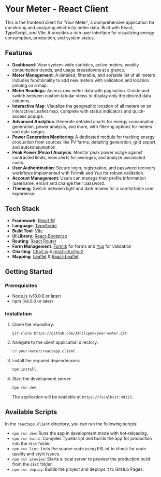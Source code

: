 # Your Meter - React Client

This is the frontend client for 'Your Meter', a comprehensive application for monitoring and analyzing electricity meter data. Built with React, TypeScript, and Vite, it provides a rich user interface for visualizing energy consumption, production, and system status.

## Features

-   **Dashboard**: View system-wide statistics, active meters, weekly consumption trends, and usage breakdowns at a glance.
-   **Meter Management**: A detailed, filterable, and sortable list of all meters. Includes functionality to add new meters with validation and location pinning on a map.
-   **Meter Readings**: Access raw meter data with pagination. Create and switch between custom tabular views to display only the desired data columns.
-   **Interactive Map**: Visualize the geographic location of all meters on an interactive Leaflet map, complete with status indicators and quick-access popups.
-   **Advanced Analytics**: Generate detailed charts for energy consumption, generation, power analysis, and more, with filtering options for meters and date ranges.
-   **Power Generation Monitoring**: A dedicated module for tracking energy production from sources like PV farms, detailing generation, grid export, and autokonsumption.
-   **Peak Power (Pmax) Analysis**: Monitor peak power usage against contracted limits, view alerts for overages, and analyze associated costs.
-   **User Authentication**: Secure login, registration, and password recovery workflows implemented with Formik and Yup for robust validation.
-   **Account Management**: Users can manage their profile information (username, email) and change their password.
-   **Theming**: Switch between light and dark modes for a comfortable user experience.

## Tech Stack

-   **Framework**: [React 19](https://react.dev/)
-   **Language**: [TypeScript](https://www.typescriptlang.org/)
-   **Build Tool**: [Vite](https://vitejs.dev/)
-   **UI Library**: [React-Bootstrap](https://react-bootstrap.netlify.app/)
-   **Routing**: [React Router](https://reactrouter.com/)
-   **Form Management**: [Formik](https://formik.org/) for forms and [Yup](https://github.com/jquense/yup) for validation
-   **Charting**: [Chart.js](https://www.chartjs.org/) & [react-chartjs-2](https://react-chartjs-2.js.org/)
-   **Mapping**: [Leaflet](https://leafletjs.com/) & [React-Leaflet](https://react-leaflet.js.org/)

## Getting Started

### Prerequisites

-   Node.js (v18.0.0 or later)
-   npm (v8.0.0 or later)

### Installation

1.  Clone the repository:
    ```sh
    git clone https://github.com/JJFilipek/your-meter.git
    ```
2.  Navigate to the client application directory:
    ```sh
    cd your-meter/reactapp.client
    ```
3.  Install the required dependencies:
    ```sh
    npm install
    ```
4.  Start the development server:
    ```sh
    npm run dev
    ```
    The application will be available at `https://localhost:49323`.

## Available Scripts

In the `reactapp.client` directory, you can run the following scripts:

-   `npm run dev`: Runs the app in development mode with hot-reloading.
-   `npm run build`: Compiles TypeScript and builds the app for production into the `dist` folder.
-   `npm run lint`: Lints the source code using ESLint to check for code quality and style issues.
-   `npm run preview`: Starts a local server to preview the production build from the `dist` folder.
-   `npm run deploy`: Builds the project and deploys it to GitHub Pages.
